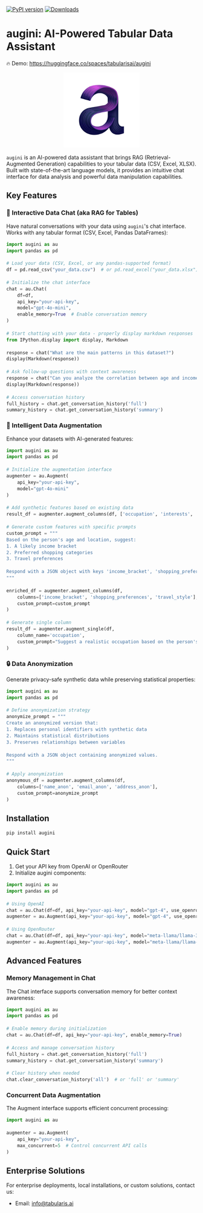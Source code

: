 [![PyPI version](https://badge.fury.io/py/augini.svg)](https://badge.fury.io/py/augini) [![Downloads](https://static.pepy.tech/badge/augini)](https://pepy.tech/project/augini)

# augini: AI-Powered Tabular Data Assistant

🔥  Demo: https://huggingface.co/spaces/tabularisai/augini

<p align="center">
  <img src="img/logo_augini.png" alt="augini logo" width="200"/>
</p>

`augini` is an AI-powered data assistant that brings RAG (Retrieval-Augmented Generation) capabilities to your tabular data (CSV, Excel, XLSX). Built with state-of-the-art language models, it provides an intuitive chat interface for data analysis and powerful data manipulation capabilities.

## Key Features

### 🤖 Interactive Data Chat (aka RAG for Tables)

Have natural conversations with your data using `augini`'s chat interface. Works with any tabular format (CSV, Excel, Pandas DataFrames):

```python
import augini as au
import pandas as pd

# Load your data (CSV, Excel, or any pandas-supported format)
df = pd.read_csv("your_data.csv")  # or pd.read_excel("your_data.xlsx")

# Initialize the chat interface
chat = au.Chat(
    df=df,
    api_key="your-api-key",
    model="gpt-4o-mini",
    enable_memory=True  # Enable conversation memory
)

# Start chatting with your data - properly display markdown responses
from IPython.display import display, Markdown

response = chat("What are the main patterns in this dataset?")
display(Markdown(response))

# Ask follow-up questions with context awareness
response = chat("Can you analyze the correlation between age and income?")
display(Markdown(response))

# Access conversation history
full_history = chat.get_conversation_history('full')
summary_history = chat.get_conversation_history('summary')
```

### 🔄 Intelligent Data Augmentation

Enhance your datasets with AI-generated features:

```python
import augini as au
import pandas as pd

# Initialize the augmentation interface
augmenter = au.Augment(
    api_key="your-api-key",
    model="gpt-4o-mini"
)

# Add synthetic features based on existing data
result_df = augmenter.augment_columns(df, ['occupation', 'interests', 'personality_type'])

# Generate custom features with specific prompts
custom_prompt = """
Based on the person's age and location, suggest:
1. A likely income bracket
2. Preferred shopping categories
3. Travel preferences

Respond with a JSON object with keys 'income_bracket', 'shopping_preferences', 'travel_style'.
"""

enriched_df = augmenter.augment_columns(df, 
    columns=['income_bracket', 'shopping_preferences', 'travel_style'],
    custom_prompt=custom_prompt
)

# Generate single column
result_df = augmenter.augment_single(df, 
    column_name='occupation',
    custom_prompt="Suggest a realistic occupation based on the person's profile."
)
```

### 🔒 Data Anonymization

Generate privacy-safe synthetic data while preserving statistical properties:

```python
import augini as au
import pandas as pd

# Define anonymization strategy
anonymize_prompt = """
Create an anonymized version that:
1. Replaces personal identifiers with synthetic data
2. Maintains statistical distributions
3. Preserves relationships between variables

Respond with a JSON object containing anonymized values.
"""

# Apply anonymization
anonymous_df = augmenter.augment_columns(df, 
    columns=['name_anon', 'email_anon', 'address_anon'],
    custom_prompt=anonymize_prompt
)
```

## Installation

```bash
pip install augini
```

## Quick Start

1. Get your API key from OpenAI or OpenRouter
2. Initialize augini components:
```python
import augini as au
import pandas as pd

# Using OpenAI
chat = au.Chat(df=df, api_key="your-api-key", model="gpt-4", use_openrouter=False)
augmenter = au.Augment(api_key="your-api-key", model="gpt-4", use_openrouter=False)

# Using OpenRouter
chat = au.Chat(df=df, api_key="your-api-key", model="meta-llama/llama-3-8b-instruct", use_openrouter=True)
augmenter = au.Augment(api_key="your-api-key", model="meta-llama/llama-3-8b-instruct", use_openrouter=True)
```

## Advanced Features

### Memory Management in Chat

The Chat interface supports conversation memory for better context awareness:

```python
import augini as au
import pandas as pd

# Enable memory during initialization
chat = au.Chat(df=df, api_key="your-api-key", enable_memory=True)

# Access and manage conversation history
full_history = chat.get_conversation_history('full')
summary_history = chat.get_conversation_history('summary')

# Clear history when needed
chat.clear_conversation_history('all')  # or 'full' or 'summary'
```

### Concurrent Data Augmentation

The Augment interface supports efficient concurrent processing:

```python
import augini as au

augmenter = au.Augment(
    api_key="your-api-key",
    max_concurrent=5  # Control concurrent API calls
)
```

## Enterprise Solutions

For enterprise deployments, local installations, or custom solutions, contact us:
- Email: info@tabularis.ai
